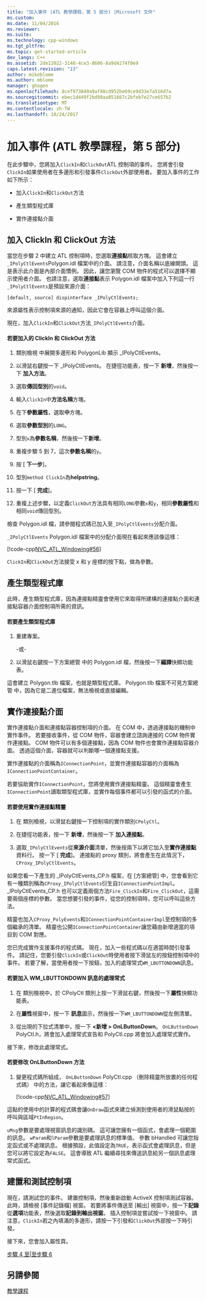 ```yaml
---
title: "加入事件 (ATL 教學課程，第 5 部分) |Microsoft 文件"
ms.custom: 
ms.date: 11/04/2016
ms.reviewer: 
ms.suite: 
ms.technology: cpp-windows
ms.tgt_pltfrm: 
ms.topic: get-started-article
dev_langs: C++
ms.assetid: 2de12022-3148-4ce3-8606-8a9d4274f0e9
caps.latest.revision: "13"
author: mikeblome
ms.author: mblome
manager: ghogen
ms.openlocfilehash: 8cef973849a9af88cd952be69ce9d33e7a516d7a
ms.sourcegitcommit: ebec1d449f2bd98aa851667c2bfeb7e27ce657b2
ms.translationtype: MT
ms.contentlocale: zh-TW
ms.lasthandoff: 10/24/2017
---
```

# <a name="adding-an-event-atl-tutorial-part-5"></a>加入事件 (ATL 教學課程，第 5 部分)
在此步驟中，您將加入`ClickIn`和`ClickOut`ATL 控制項的事件。 您將會引發`ClickIn`如果使用者在多邊形和引發事件`ClickOut`外部使用者。 要加入事件的工作如下所示：  
  
-   加入`ClickIn`和`ClickOut`方法  
  
-   產生類型程式庫  
  
-   實作連接點介面  
  
## <a name="adding-the-clickin-and-clickout-methods"></a>加入 ClickIn 和 ClickOut 方法  
 當您在步驟 2 中建立 ATL 控制項時，您選取**連接點**核取方塊。 這會建立`_IPolyCtlEvents`Polygon.idl 檔案中的介面。 請注意，介面名稱以底線開頭。 這是表示此介面是內部介面慣例。 因此，讓您瀏覽 COM 物件的程式可以選擇不顯示使用者介面。 也請注意，選取**連接點**表示 Polygon.idl 檔案中加入下列這一行`_IPolyCtlEvents`是預設來源介面：  
  
 `[default, source] dispinterface _IPolyCtlEvents;`  
  
 來源屬性表示控制項來源的通知，因此它會在容器上呼叫這個介面。  
  
 現在，加入`ClickIn`和`ClickOut`方法`_IPolyCtlEvents`介面。  
  
#### <a name="to-add-the-clickin-and-clickout-methods"></a>若要加入的 ClickIn 和 ClickOut 方法  
  
1.  類別檢視 中展開多邊形和 PolygonLib 顯示 _IPolyCtlEvents。  
  
2.  以滑鼠右鍵按一下 _IPolyCtlEvents。 在捷徑功能表，按一下 **新增**，然後按一下 **加入方法**。  
  
3.  選取**傳回型別**的`void`。  
  
4.  輸入`ClickIn`中**方法名稱**方塊。  
  
5.  在下**參數屬性**，選取**中**方塊。  
  
6.  選取**參數型別**的`LONG`。  
  
7.  型別`x`為**參數名稱**，然後按一下**新增**。  
  
8.  重複步驟 5 到 7，這次**參數名稱**的`y`。  
  
9. 按 [ **下一步**]。  
  
10. 型別`method ClickIn`為**helpstring**。  
  
11. 按一下 [ **完成**]。  
  
12. 重複上述步驟，以定義`ClickOut`方法具有相同`LONG`參數`x`和`y`，相同**參數屬性**和相同`void`傳回型別。  
  
 檢查 Polygon.idl 檔，請參閱程式碼已加入至`_IPolyCtlEvents`分配介面。  
  
 `_IPolyCtlEvents` Polygon.idl 檔案中的分配介面現在看起來應該像這樣：  
  
 [!code-cpp[NVC_ATL_Windowing#56](../atl/codesnippet/cpp/adding-an-event-atl-tutorial-part-5_1.idl)]  
  
 `ClickIn`和`ClickOut`方法接受 x 和 y 座標的按下點，做為參數。  
  
## <a name="generating-the-type-library"></a>產生類型程式庫  
 此時，產生類型程式庫，因為連接點精靈會使用它來取得所建構的連接點介面和連接點容器介面控制項所需的資訊。  
  
#### <a name="to-generate-the-type-library"></a>若要產生類型程式庫  
  
1.  重建專案。  
  
     -或-  
  
2.  以滑鼠右鍵按一下方案總管 中的 Polygon.idl 檔，然後按一下**編譯**快顯功能表。  
  
 這會建立 Polygon.tlb 檔案，也就是類型程式庫。 Polygon.tlb 檔案不可見方案總管 中，因為它是二進位檔案，無法檢視或直接編輯。  
  
## <a name="implementing-the-connection-point-interfaces"></a>實作連接點介面  
 實作連接點介面和連接點容器控制項的介面。 在 COM 中，透過連接點的機制中實作事件。 若要接收事件，從 COM 物件，容器會建立諮詢連接的 COM 物件實作連接點。 COM 物件可以有多個連接點，因為 COM 物件也會實作連接點容器介面。 透過這個介面，容器就可以判斷哪一個連接點支援。  
  
 實作連接點的介面稱為`IConnectionPoint`，並實作連接點容器的介面稱為`IConnectionPointContainer`。  
  
 若要協助實作`IConnectionPoint`，您將使用實作連接點精靈。 這個精靈會產生`IConnectionPoint`讀取類型程式庫，並實作每個事件都可以引發的函式的介面。  
  
#### <a name="to-use-the-implement-connection-point-wizard"></a>若要使用實作連接點精靈  
  
1.  在 類別檢視，以滑鼠右鍵按一下控制項的實作類別`CPolyCtl`。  
  
2.  在捷徑功能表，按一下 **新增**，然後按一下 **加入連接點**。  
  
3.  選取`_IPolyCtlEvents`從**來源介面**清單，然後按兩下以將它加入至**實作連接點**資料行。 按一下 [ **完成**]。 連接點的 proxy 類別，將會產生在此情況下， `CProxy_IPolyCtlEvents`。  
  
 如果您看一下產生的 _IPolyCtlEvents_CP.h 檔案，在 [方案總管] 中，您會看到它有一種類別稱為`CProxy_IPolyCtlEvents`衍生自`IConnectionPointImpl`。 _IPolyCtlEvents_CP.h 也可以定義兩個方法`Fire_ClickIn`和`Fire_ClickOut`，這需要兩個座標的參數。 當您想要引發的事件，從您的控制項時，您可以呼叫這些方法。  
  
 精靈也加入`CProxy_PolyEvents`和`IConnectionPointContainerImpl`至控制項的多個繼承的清單。 精靈也公開`IConnectionPointContainer`讓您藉由新增適當的項目到 COM 對應。  
  
 您已完成實作支援事件的程式碼。 現在，加入一些程式碼以在適當時間引發事件。 請記住，您要引發`ClickIn`或`ClickOut`時使用者按下滑鼠左的按鈕控制項中的事件。 若要了解，當使用者按一下按鈕，加入的處理常式`WM_LBUTTONDOWN`訊息。  
  
#### <a name="to-add-a-handler-for-the-wmlbuttondown-message"></a>若要加入 WM_LBUTTONDOWN 訊息的處理常式  
  
1.  在 類別檢視中，於 CPolyCtl 類別上按一下滑鼠右鍵，然後按一下**屬性**快顯功能表。  
  
2.  在**屬性**視窗中，按一下 **訊息**圖示，然後按一下`WM_LBUTTONDOWN`從左側清單。  
  
3.  從出現的下拉式清單中，按一下  **\<新增 > OnLButtonDown**。 `OnLButtonDown` PolyCtl.h，將會加入處理常式宣告和 PolyCtl.cpp 將會加入處理常式實作。  
  
 接下來，修改此處理常式。  
  
#### <a name="to-modify-the-onlbuttondown-method"></a>若要修改 OnLButtonDown 方法  
  
1.  變更程式碼所組成， `OnLButtonDown` PolyCtl.cpp （刪除精靈所放置的任何程式碼） 中的方法，讓它看起來像這樣：  
  
     [!code-cpp[NVC_ATL_Windowing#57](../atl/codesnippet/cpp/adding-an-event-atl-tutorial-part-5_2.cpp)]  
  
 這點的使用中的計算的程式碼會讓`OnDraw`函式來建立偵測到使用者的滑鼠點按的呼叫與區域`PtInRegion`。  
  
 `uMsg`參數是要處理視窗訊息的識別碼。 這可讓您擁有一個函式，會處理一個範圍的訊息。 `wParam`和`lParam`參數是要處理訊息的標準值。 參數 bHandled 可讓您指定函式或不處理訊息。 根據預設，此值設定為`TRUE`，表示函式會處理訊息，但是您可以將它設定為`FALSE`。 這會導致 ATL 繼續尋找來傳送訊息給另一個訊息處理常式函式。  
  
## <a name="building-and-testing-the-control"></a>建置和測試控制項  
 現在，請測試您的事件。 建置控制項，然後重新啟動 ActiveX 控制項測試容器。 此時，請檢視 [事件記錄檔] 視窗。 若要將事件傳送至 [輸出] 視窗中，按一下**記錄**從**選項**功能表，然後選取**記錄到輸出視窗**。 插入控制項並嘗試按一下視窗中。 請注意，`ClickIn`若之內填滿的多邊形，請按一下引發和`ClickOut`外部按一下時引發。  
  
 接下來，您會加入屬性頁。  
  
 [步驟 4 至](../atl/changing-the-drawing-code-atl-tutorial-part-4.md)&#124;[至步驟 6](../atl/adding-a-property-page-atl-tutorial-part-6.md)  
  
## <a name="see-also"></a>另請參閱  
 [教學課程](../atl/active-template-library-atl-tutorial.md)

